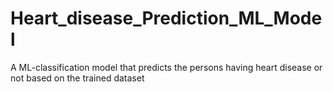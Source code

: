 # Heart_disease_Prediction_ML_Model
A ML-classification model that predicts the persons having heart disease or not based on the trained dataset
